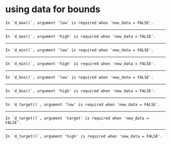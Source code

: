 # using data for bounds

    In `d_max()`, argument 'low' is required when 'new_data = FALSE'.

---

    In `d_max()`, argument 'high' is required when 'new_data = FALSE'.

---

    In `d_min()`, argument 'low' is required when 'new_data = FALSE'.

---

    In `d_min()`, argument 'high' is required when 'new_data = FALSE'.

---

    In `d_box()`, argument 'low' is required when 'new_data = FALSE'.

---

    In `d_box()`, argument 'high' is required when 'new_data = FALSE'.

---

    In `d_target()`, argument 'low' is required when 'new_data = FALSE'.

---

    In `d_target()`, argument 'target' is required when 'new_data = FALSE'.

---

    In `d_target()`, argument 'high' is required when 'new_data = FALSE'.

